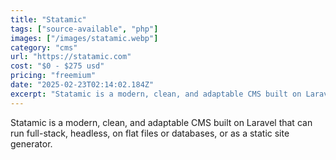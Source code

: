 ```yaml
---
title: "Statamic"
tags: ["source-available", "php"]
images: ["/images/statamic.webp"]
category: "cms"
url: "https://statamic.com"
cost: "$0 - $275 usd"
pricing: "freemium"
date: "2025-02-23T02:14:02.184Z"
excerpt: "Statamic is a modern, clean, and adaptable CMS built on Laravel that can run full-stack, headless, on flat files or databases, or as a static site generator."
---
```


Statamic is a modern, clean, and adaptable CMS built on Laravel that can run full-stack, headless, on flat files or databases, or as a static site generator.
